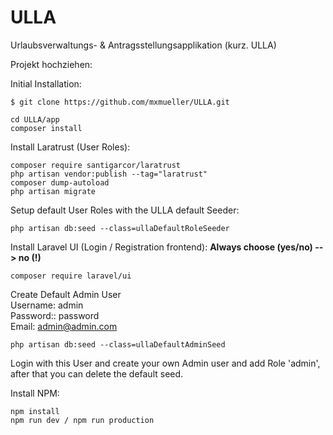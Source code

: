# ULLA
Urlaubsverwaltungs- &amp; Antragsstellungsapplikation (kurz. ULLA)

Projekt hochziehen:

Initial Installation:
```
$ git clone https://github.com/mxmueller/ULLA.git 
```
```
cd ULLA/app
composer install
```

Install Laratrust (User Roles):
```
composer require santigarcor/laratrust
php artisan vendor:publish --tag="laratrust"
composer dump-autoload
php artisan migrate
```

Setup default User Roles with the ULLA default Seeder:
```
php artisan db:seed --class=ullaDefaultRoleSeeder
```

Install Laravel UI (Login / Registration frontend):
**Always choose (yes/no) --> no (!)**
```
composer require laravel/ui
```

Create Default Admin User <br>
Username: admin <br>
Password:: password <br>
Email: admin@admin.com
```
php artisan db:seed --class=ullaDefaultAdminSeed
```
Login with this User and create your own Admin user and add Role 'admin', <br>
after that you can delete the default seed. 


Install NPM:
```
npm install
npm run dev / npm run production
```
